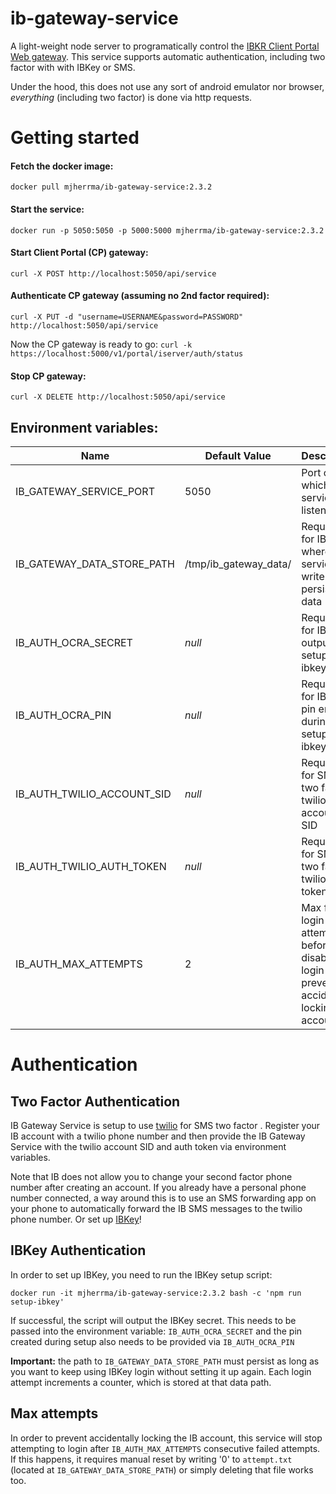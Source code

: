 # ib-gateway-service
A light-weight node server to programatically control the [IBKR Client Portal Web gateway](https://interactivebrokers.github.io/cpwebapi/).
This service supports automatic authentication, including two factor with with IBKey or SMS.

Under the hood, this does not use any sort of android emulator nor browser, *everything*
 (including two factor) is done via http requests.

# Getting started
#### Fetch the docker image:
 ```
 docker pull mjherrma/ib-gateway-service:2.3.2
```
#### Start the service:
```
docker run -p 5050:5050 -p 5000:5000 mjherrma/ib-gateway-service:2.3.2
```
#### Start Client Portal (CP) gateway:
```
curl -X POST http://localhost:5050/api/service
```
#### Authenticate CP gateway (assuming no 2nd factor required):
```
curl -X PUT -d "username=USERNAME&password=PASSWORD" http://localhost:5050/api/service
```
Now the CP gateway is ready to go: `curl -k https://localhost:5000/v1/portal/iserver/auth/status`

#### Stop CP gateway:
```
curl -X DELETE http://localhost:5050/api/service
```

## Environment variables:

| Name  | Default Value | Description |
| ------------- | ------------- | ------------- |
| IB_GATEWAY_SERVICE_PORT  | 5050  | Port on which this service listens  |
| IB_GATEWAY_DATA_STORE_PATH  | /tmp/ib_gateway_data/  | Required for IBKey, where the service can write persistent data  |
| IB_AUTH_OCRA_SECRET  | *null*  | Required for IBKey, output from setup-ibkey script  |
| IB_AUTH_OCRA_PIN  | *null*  | Required for IBKey, pin entered during setup-ibkey  |
| IB_AUTH_TWILIO_ACCOUNT_SID  | *null*  | Required for SMS two factor, twilio account SID  |
| IB_AUTH_TWILIO_AUTH_TOKEN  | *null*  | Required for SMS two factor, twilio auth token  |
| IB_AUTH_MAX_ATTEMPTS  | 2  | Max failed login attempts before disabling login (to prevent accidentally locking IB account)  |

# Authentication
## Two Factor Authentication
IB Gateway Service is setup to use [twilio](https://www.twilio.com) for SMS two factor
. Register your IB account with a twilio phone number and then provide the IB Gateway Service
 with the twilio account SID and auth token via environment variables.
 
 Note that IB does not allow you to change your second factor phone number after creating an
  account. If you already have a personal phone number connected, a way around this is to use an SMS
   forwarding app on your phone to automatically forward the IB SMS messages to the twilio phone
    number. Or set up [IBKey](#ibkey-authentication)!
    
## IBKey Authentication
In order to set up IBKey, you need to run the IBKey setup script:
```
docker run -it mjherrma/ib-gateway-service:2.3.2 bash -c 'npm run setup-ibkey'
```
If successful, the script will output the IBKey secret. This needs to be passed into the environment
 variable: `IB_AUTH_OCRA_SECRET` and the pin created during setup also needs to be provided via
  `IB_AUTH_OCRA_PIN`
  
**Important:** the path to `IB_GATEWAY_DATA_STORE_PATH` must persist as long as you want to keep
 using IBKey login without setting it up again. Each login attempt increments a counter, which is
  stored at that data path.

## Max attempts
In order to prevent accidentally locking the IB account, this service will stop attempting to
 login after `IB_AUTH_MAX_ATTEMPTS` consecutive failed attempts. If this happens, it requires
  manual reset by writing '0' to `attempt.txt` (located at `IB_GATEWAY_DATA_STORE_PATH`) or
   simply deleting that file works too.
